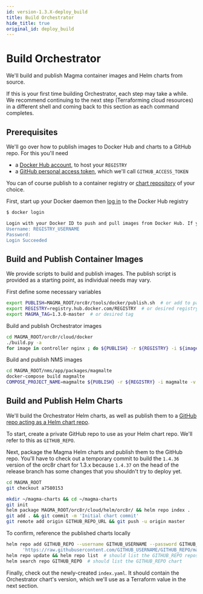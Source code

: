 ```yaml
---
id: version-1.3.X-deploy_build
title: Build Orchestrator
hide_title: true
original_id: deploy_build
---
```


# Build Orchestrator

We'll build and publish Magma container images and Helm charts from source.

If this is your first time building Orchestrator, each step may take a while.
We recommend continuing to the next step (Terraforming cloud resources) in a
different shell and coming back to this section as each command completes.

## Prerequisites

We'll go over how to publish images to Docker Hub and charts to a GitHub repo.
For this you'll need

- a [Docker Hub account](https://docs.docker.com/docker-hub/), to host your
`REGISTRY`
- a [GitHub personal access token](https://docs.github.com/github/authenticating-to-github/creating-a-personal-access-token),
which we'll call `GITHUB_ACCESS_TOKEN`

You can of course publish to a container registry or
[chart repository](https://helm.sh/docs/topics/chart_repository/) of your
choice.

First, start up your Docker daemon then
[log in](https://docs.docker.com/engine/reference/commandline/login/) to the
Docker Hub registry

```bash
$ docker login

Login with your Docker ID to push and pull images from Docker Hub. If you don't have a Docker ID, head over to https://hub.docker.com to create one.
Username: REGISTRY_USERNAME
Password:
Login Succeeded
```

## Build and Publish Container Images

We provide scripts to build and publish images. The publish script is provided
as a starting point, as individual needs may vary.

First define some necessary variables

```bash
export PUBLISH=MAGMA_ROOT/orc8r/tools/docker/publish.sh  # or add to path
export REGISTRY=registry.hub.docker.com/REGISTRY  # or desired registry
export MAGMA_TAG=1.3.0-master  # or desired tag
```

Build and publish Orchestrator images

```bash
cd MAGMA_ROOT/orc8r/cloud/docker
./build.py -a
for image in controller nginx ; do ${PUBLISH} -r ${REGISTRY} -i ${image} -v ${MAGMA_TAG} ; done
```

Build and publish NMS images

```bash
cd MAGMA_ROOT/nms/app/packages/magmalte
docker-compose build magmalte
COMPOSE_PROJECT_NAME=magmalte ${PUBLISH} -r ${REGISTRY} -i magmalte -v ${MAGMA_TAG}
```

## Build and Publish Helm Charts

We'll build the Orchestrator Helm charts, as well as publish them to a
[GitHub repo acting as a Helm chart repo](https://blog.softwaremill.com/hosting-helm-private-repository-from-github-ff3fa940d0b7).

To start, create a private GitHub repo to use as your Helm chart repo. We'll
refer to this as `GITHUB_REPO`.

Next, package the Magma Helm charts and publish them to the GitHub
repo. You'll have to check out a temporary commit to build the `1.4.36` version
of the orc8r chart for 1.3.x because `1.4.37` on the head of the release
branch has some changes that you shouldn't try to deploy yet.

```bash
cd MAGMA_ROOT
git checkout a7580153

mkdir ~/magma-charts && cd ~/magma-charts
git init
helm package MAGMA_ROOT/orc8r/cloud/helm/orc8r/ && helm repo index .
git add . && git commit -m 'Initial chart commit'
git remote add origin GITHUB_REPO_URL && git push -u origin master

```

To confirm, reference the published charts locally

```bash
helm repo add GITHUB_REPO --username GITHUB_USERNAME --password GITHUB_ACCESS_TOKEN \
      'https://raw.githubusercontent.com/GITHUB_USERNAME/GITHUB_REPO/master/'
helm repo update && helm repo list  # should list the GITHUB_REPO repository
helm search repo GITHUB_REPO  # should list the GITHUB_REPO chart
```

Finally, check out the newly-created `index.yaml`. It should contain the
Orchestrator chart's version, which we'll use as a Terraform value in the next
section.
